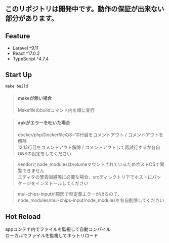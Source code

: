## このリポジトリは開発中です。動作の保証が出来ない部分があります。

## Feature
- Laravel ^9.11
- React ^17.0.2
- TypeScript ^4.7.4

## Start Up
```
make build
```
> #### makeが無い場合
> Makefileのbuildコマンド内を順に実行

> #### apkがエラーを吐いた場合
> docker/php/Dockerfileの8~10行目をコメントアウト / コメントアウトを解除  
> 12,13行目をコメントアウト解除 / コメントアウトして再試行するか各自DNSの設定をしてください

> vendorとnode_modulesはvolumeマウントされているためホストOSで閲覧できません  
> エディタの警告回避等に必要な場合、srcディレクトリ下でホストにパッケージをインストールしてください  

> mui-chips-inputが原因で型定義エラーが出るので、  
> node_modules/mui-chips-input/node_modulesを各自削除してください

## Hot Reload
appコンテナ内でファイルを監視して自動コンパイル  
ローカルでファイルを監視してホットリロード
